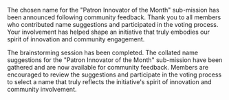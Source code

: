 

The chosen name for the "Patron Innovator of the Month" sub-mission has been announced following community feedback. Thank you to all members who contributed name suggestions and participated in the voting process. Your involvement has helped shape an initiative that truly embodies our spirit of innovation and community engagement.

The brainstorming session has been completed. The collated name suggestions for the "Patron Innovator of the Month" sub-mission have been gathered and are now available for community feedback. Members are encouraged to review the suggestions and participate in the voting process to select a name that truly reflects the initiative's spirit of innovation and community involvement.